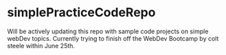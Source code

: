 # simplePracticeCodeRepo
Will be actively updating this repo with sample code projects on simple webDev topics. 
Currently trying to finish off the WebDev Bootcamp by colt steele within June 25th.
